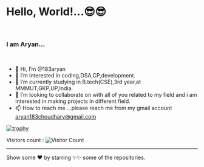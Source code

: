 <h1>Hello, World!...😎😎</h1>
<br>
<h3>I am Aryan...<img src="https://camo.githubusercontent.com/63371d36886ee658f5a97401f393e1ab1684b2fd3de674b8f5efc7d410b2a3d0/68747470733a2f2f6d656469612e67697068792e636f6d2f6d656469612f57556c706c634d704f43456d5447427442572f67697068792e676966" alt =""></h3><br>

- 👋 Hi, I’m @183aryan
- 👀 I’m interested in coding,DSA,CP,development.
- 🌱 I’m currently studying in B.tech(CSE),3rd year,at MMMUT,GKP,UP,India.
- 💞️ I’m looking to collaborate on with all of you related to my field and i am interested in making projects in different field.
- 📫 How to reach me ...please reach me from my gmail account aryan183choudhary@gmail.com

[![trophy](https://github-profile-trophy.vercel.app/?username=183aryan)](https://github.com/ryo-ma/github-profile-trophy)

Visitors count : ![Visitor Count](https://profile-counter.glitch.me/183aryan/count.svg)

<hr>
Show some ❤ by starring ✨✨ some of the repositories.

<!-- <p align="center"> <img src="https://komarev.com/ghpvc/?username=183aryan&label=Profile%20views&color=ce9927&style=flat" alt="183aryan" /> </p> -->
<!---
183aryan/183aryan is a ✨ special ✨ repository because its `README.md` (this file) appears on your GitHub profile.

You can click the Preview link to take a look at your changes.
--->
